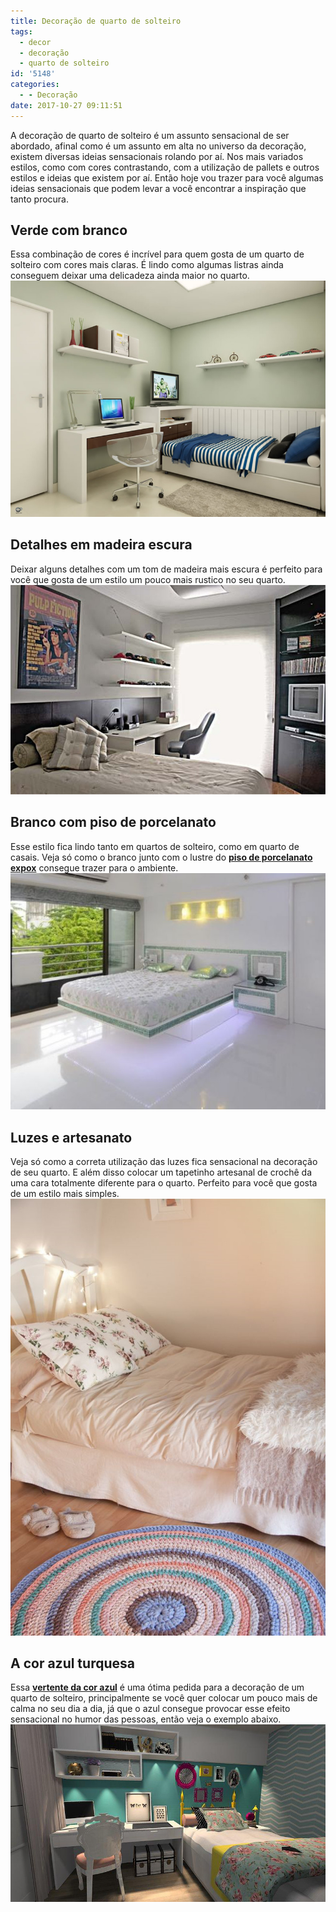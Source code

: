 ```yaml
---
title: Decoração de quarto de solteiro
tags:
  - decor
  - decoração
  - quarto de solteiro
id: '5148'
categories:
  - - Decoração
date: 2017-10-27 09:11:51
---
```


A decoração de quarto de solteiro é um assunto sensacional de ser abordado, afinal como é um assunto em alta no universo da decoração, existem diversas ideias sensacionais rolando por aí. Nos mais variados estilos, como com cores contrastando, com a utilização de pallets e outros estilos e ideias que existem por aí. Então hoje vou trazer para você algumas ideias sensacionais que podem levar a você encontrar a inspiração que tanto procura.

## Verde com branco

Essa combinação de cores é incrível para quem gosta de um quarto de solteiro com cores mais claras. É lindo como algumas listras ainda conseguem deixar uma delicadeza ainda maior no quarto. ![cores-para-mudar-a-decoração-do-quarto](/wp-content/uploads/2017/10/quarto-verde-e-branco-decoração.jpg)

## Detalhes em madeira escura

Deixar alguns detalhes com um tom de madeira mais escura é perfeito para você que gosta de um estilo um pouco mais rustico no seu quarto. ![como-usar-madeira-escura-na-decoração](/wp-content/uploads/2017/10/quarto-com-detalhes-em-madeira-escura.jpg)

## Branco com piso de porcelanato

Esse estilo fica lindo tanto em quartos de solteiro, como em quarto de casais. Veja só como o branco junto com o lustre do [**piso de porcelanato expox**](http://www.dcorevoce.com.br/porcelanato-liquido/) consegue trazer para o ambiente. ![como-usar-porcelanato-no-quarto-decoração ](/wp-content/uploads/2017/10/quarto-branco-com-piso-de-porcelanato.jpg)

## Luzes e artesanato

Veja só como a correta utilização das luzes fica sensacional na decoração de seu quarto. E além disso colocar um tapetinho artesanal de crochê da uma cara totalmente diferente para o quarto. Perfeito para você que gosta de um estilo mais simples.![como-usar-tapete-na-decoração-do-quarto](/wp-content/uploads/2017/10/como-usar-luzes-na-decoração-do-quarto.jpg)

## A cor azul turquesa

Essa [**vertente da cor azul**](http://www.dcorevoce.com.br/quarto-azul-turquesa/) é uma ótima pedida para a decoração de um quarto de solteiro, principalmente se você quer colocar um pouco mais de calma no seu dia a dia, já que o azul consegue provocar esse efeito sensacional no humor das pessoas, então veja o exemplo abaixo. ![decor-quarto-azul](/wp-content/uploads/2017/10/decoração-quarto-azul-turquesa.jpg)
